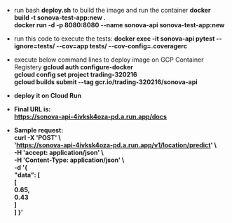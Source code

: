 * run bash <b>deploy.sh</b> to build the image and run the container
   <b>docker build -t sonova-test-app:new . </b>  
   <b>docker run -d -p 8080:8080 --name sonova-api sonova-test-app:new</b>

* run this code to execute the tests:
   <b>docker exec -it sonova-api pytest --ignore=tests/ --cov=app tests/ --cov-config=.coveragerc</b>

* execute below  command lines to deploy image on GCP Container Registery
<b>gcloud auth configure-docker  
<b>gcloud config set project trading-320216  
<b>gcloud builds submit --tag gcr.io/trading-320216/sonova-api  

*  deploy it on Cloud Run  
* Final URL is:  
   <https://sonova-api-4ivksk4oza-pd.a.run.app/docs>

* Sample request:  
curl -X 'POST' \  
  'https://sonova-api-4ivksk4oza-pd.a.run.app/v1/location/predict' \  
  -H 'accept: application/json' \  
  -H 'Content-Type: application/json' \  
  -d '{  
  "data": [  
    [  
      0.65,  
      0.43  
    ]  
  ]
}'
